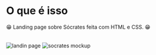 # O que é isso
😁 Landing page sobre Sócrates feita com HTML e CSS. 😁
<br><br><br>
![landin page](https://user-images.githubusercontent.com/90523641/156064535-fc10ff1b-164d-475f-baa2-a3e0bb3e40b3.png)
![socrates mockup](https://user-images.githubusercontent.com/90523641/156064548-0e1e9a26-567f-493a-bd54-b853ce0ba4d6.png)
